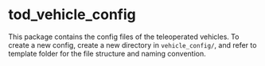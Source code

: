 # tod_vehicle_config
This package contains the config files of the teleoperated vehicles. 
To create a new config, create a new directory in `vehicle_config/`, 
and refer to template folder for the file structure and naming convention.
